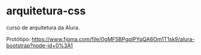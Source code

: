 # arquitetura-css
curso de arquitetura da Alura. 

Protótipo: https://www.figma.com/file/0gMF5BPgplPYqQA6Om1T1sk9/alura-bootstrap?node-id+0%3A1